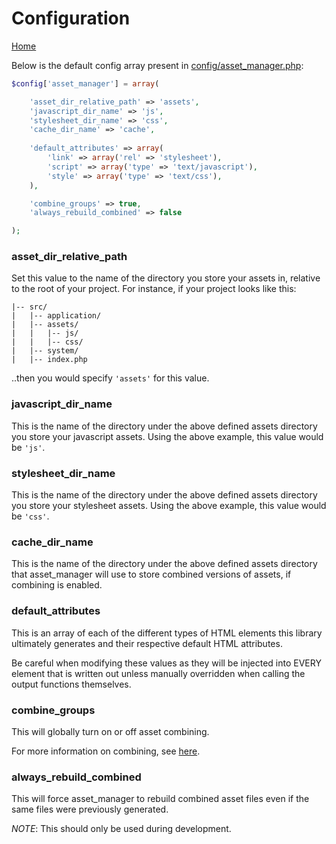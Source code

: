 # Configuration

[Home](../README.md)

Below is the default config array present in [config/asset_manager.php](../config/asset_manager.php):

```php
$config['asset_manager'] = array(

    'asset_dir_relative_path' => 'assets',
    'javascript_dir_name' => 'js',
    'stylesheet_dir_name' => 'css',
    'cache_dir_name' => 'cache',
    
    'default_attributes' => array(
        'link' => array('rel' => 'stylesheet'),
        'script' => array('type' => 'text/javascript'),
        'style' => array('type' => 'text/css'),
    ),

    'combine_groups' => true,
    'always_rebuild_combined' => false

);
```

### asset_dir_relative_path

Set this value to the name of the directory you store your assets in, relative to the root of your project.
For instance, if your project looks like this:

```
|-- src/
|   |-- application/
|   |-- assets/
|   |   |-- js/
|   |   |-- css/
|   |-- system/
|   |-- index.php
```

..then you would specify `'assets'` for this value.

### javascript_dir_name

This is the name of the directory under the above defined assets directory you store your javascript assets.
Using the above example, this value would be `'js'`.

### stylesheet_dir_name

This is the name of the directory under the above defined assets directory you store your stylesheet assets.
Using the above example, this value would be `'css'`.

### cache_dir_name

This is the name of the directory under the above defined assets directory that asset_manager will use to store
combined versions of assets, if combining is enabled.

### default_attributes

This is an array of each of the different types of HTML elements this library ultimately generates and their
respective default HTML attributes.

Be careful when modifying these values as they will be injected into EVERY element that is written out
unless manually overridden when calling the output functions themselves.

### combine_groups

This will globally turn on or off asset combining.

For more information on combining, see [here](COMBINING.md).

### always_rebuild_combined

This will force asset_manager to rebuild combined asset files even if the same files were previously generated.

*NOTE*: This should only be used during development.
